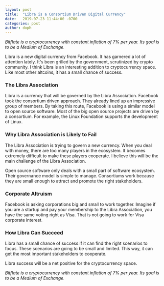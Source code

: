 ```yaml
---
layout: post
title:  "Libra is a Consortium Driven Digital Currency"
date:   2019-07-23 11:44:00 -0700
categories: post
author: doph
---
```


*Bitflate is a cryptocurrency with constant inflation of 7% per year. Its goal is to be a Medium of Exchange.*

Libra is a new digital currency from Facebook. It has garnered a lot of attention lately. It's been grilled by the government, scrutinized by crypto community. I think Libra is an interesting addition to cryptocurrency space. Like most other altcoins, it has a small chance of success.

### The Libra Association

Libra is a currency that will be governed by the Libra Association. Facebook took the consortium driven approach. They already lined up an impressive group of members. By taking this route, Facebook is using a similar model to open source software. Most of the big open source projects are driven by a consortium. For example, the Linux Foundation supports the development of Linux.

### Why Libra Association is Likely to Fail

The Libra Association is trying to govern a new currency. When you deal with money, there are too many players in the ecosystem. It becomes extremely difficult to make these players cooperate. I believe this will be the main challenge of the Libra Association.

Open source software only deals with a small part of software ecosystem. Their governance model is simple to manage. Consortiums work because they are small enough to attract and promote the right stakeholders.

### Corporate Altruism

Facebook is asking corporations big and small to work together. Imagine if you are a startup and pay your membership to the Libra Association, you have the same voting right as Visa. That is not going to work for Visa corporate interest.

### How Libra Can Succeed

Libra has a small chance of success if it can find the right scenarios to focus. These scenarios are going to be small and limited. This way, it can get the most important stakeholders to cooperate.

Libra success will be a net positive for the cryptocurrency space.

*Bitflate is a cryptocurrency with constant inflation of 7% per year. Its goal is to be a Medium of Exchange.*